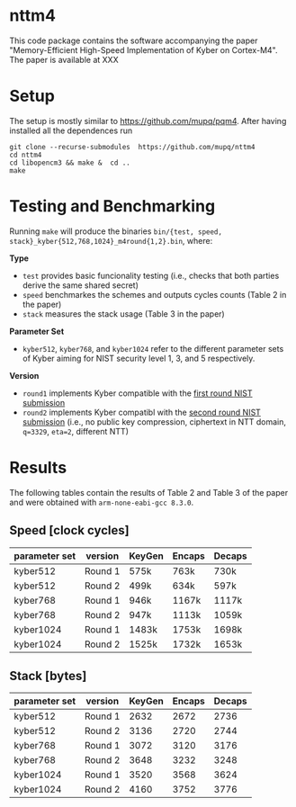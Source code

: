 # nttm4
This code package contains the software accompanying the paper "Memory-Efficient High-Speed Implementation of Kyber on Cortex-M4". The paper is available at XXX

# Setup 

The setup is mostly similar to https://github.com/mupq/pqm4.
After having installed all the dependences run
```
git clone --recurse-submodules  https://github.com/mupq/nttm4
cd nttm4
cd libopencm3 && make &  cd ..
make 
```

# Testing and Benchmarking 
Running `make` will produce the binaries `bin/{test, speed, stack}_kyber{512,768,1024}_m4round{1,2}.bin`, where: 

**Type**
- `test` provides basic funcionality testing (i.e., checks that both parties derive the same shared secret)
- `speed` benchmarkes the schemes and outputs cycles counts (Table 2 in the paper)
- `stack` measures the stack usage (Table 3 in the paper)

**Parameter Set**
- `kyber512`, `kyber768`, and `kyber1024` refer to the different parameter sets of Kyber aiming for NIST security level 1, 3, and 5 respectively. 

**Version**
- `round1` implements Kyber compatible with the [first round NIST submission](https://csrc.nist.gov/CSRC/media/Projects/Post-Quantum-Cryptography/documents/round-1/submissions/CRYSTALS_Kyber.zip)
- `round2` implements Kyber compatibl with the [second round NIST submission](https://csrc.nist.gov/CSRC/media/Projects/Post-Quantum-Cryptography/documents/round-2/submissions/CRYSTALS-Kyber-Round2.zip) (i.e., no public key compression, ciphertext in NTT domain, `q=3329`, `eta=2`, different NTT)

# Results

The following tables contain the results of Table 2 and Table 3 of the paper and were obtained with `arm-none-eabi-gcc 8.3.0`. 

## Speed [clock cycles]

| parameter set | version | KeyGen | Encaps | Decaps |
| ------------- | ------- | ------ | ------ | ------ | 
| kyber512      | Round 1 | 575k   | 763k   | 730k   |
| kyber512      | Round 2 | 499k   | 634k   | 597k   |
| kyber768      | Round 1 | 946k   | 1167k  | 1117k  |
| kyber768      | Round 2 | 947k   | 1113k  | 1059k  |
| kyber1024     | Round 1 | 1483k  | 1753k  | 1698k  |
| kyber1024     | Round 2 | 1525k  | 1732k  | 1653k  |

##  Stack [bytes]
| parameter set | version | KeyGen | Encaps | Decaps |
| ------------- | ------- | ------ | ------ | ------ | 
| kyber512      | Round 1 | 2632   | 2672   | 2736   |
| kyber512      | Round 2 | 3136   | 2720   | 2744   |  
| kyber768      | Round 1 | 3072   | 3120   | 3176   |   
| kyber768      | Round 2 | 3648   | 3232   | 3248   |
| kyber1024     | Round 1 | 3520   | 3568   | 3624   |  
| kyber1024     | Round 2 | 4160   | 3752   | 3776   |  
